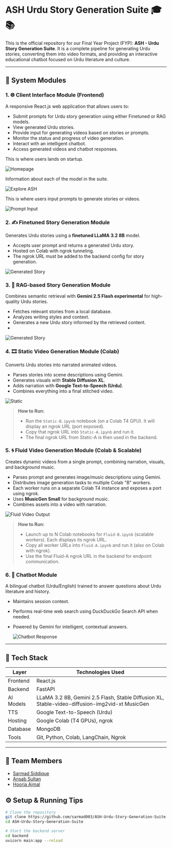 # ASH Urdu Story Generation Suite 🎓📚

This is the official repository for our Final Year Project (FYP): **ASH - Urdu Story Generation Suite**. It is a complete pipeline for generating Urdu stories, converting them into video formats, and providing an interactive educational chatbot focused on Urdu literature and culture.

---

## 🧩 System Modules

### 1. 🌐 Client Interface Module (Frontend)
A responsive React.js web application that allows users to:

- Submit prompts for Urdu story generation using either Finetuned or RAG models.
- View generated Urdu stories.
- Provide input for generating videos based on stories or prompts.
- Monitor the status and progress of video generation.
- Interact with an intelligent chatbot.
- Access generated videos and chatbot responses.

This is where users lands on startup.

![Homepage](./assets/screenshots/exploreASH.png)

Information about each of the model in the suite.

![Explore ASH](./assets/screenshots/home.png)

This is where users input prompts to generate stories or videos.

![Prompt Input](./assets/screenshots/input.jpg)

### 2. ✍️ Finetuned Story Generation Module
Generates Urdu stories using a **finetuned LLaMA 3.2 8B** model.

- Accepts user prompt and returns a generated Urdu story.
- Hosted on Colab with ngrok tunneling.
- The ngrok URL must be added to the backend config for story generation.

![Generated Story](./assets/screenshots/finetunned.jpg)

### 3. 🔎 RAG-based Story Generation Module
Combines semantic retrieval with **Gemini 2.5 Flash experimental** for high-quality Urdu stories.

- Fetches relevant stories from a local database.
- Analyzes writing styles and context.
- Generates a new Urdu story informed by the retrieved content.
- 
![Generated Story](./assets/screenshots/RAG.jpg)

### 4. 🎞️ Static Video Generation Module (Colab)
Converts Urdu stories into narrated animated videos.

- Parses stories into scene descriptions using Gemini.
- Generates visuals with **Stable Diffusion XL**.
- Adds narration with **Google Text-to-Speech (Urdu)**.
- Combines everything into a final stitched video.

![Static](./assets/screenshots/StaticVideo.jpg)

> **How to Run:**
> - Run the `Static-B.ipynb` notebook (on a Colab T4 GPU). It will display an ngrok URL (port exposed).
> - Copy that ngrok URL into `Static-A.ipynb` and run it.
> - The final ngrok URL from Static-A is then used in the backend.

### 5. 🌀 Fluid Video Generation Module (Colab & Scalable)
Creates dynamic videos from a single prompt, combining narration, visuals, and background music.

- Parses prompt and generates image/music descriptions using Gemini.
- Distributes image generation tasks to multiple Colab "B" workers.
- Each worker runs on a separate Colab T4 instance and exposes a port using ngrok.
- Uses **MusicGen Small** for background music.
- Combines assets into a video with narration.

![Fluid Video Output](./assets/screenshots/FluidVideo.jpg)

> **How to Run:**
> - Launch up to N Colab notebooks for `Fluid-B.ipynb` (scalable workers). Each displays its ngrok URL.
> - Copy all worker URLs into `Fluid-A.ipynb` and run it (also on Colab with ngrok).
> - Use the final Fluid-A ngrok URL in the backend for endpoint communication.

### 6. 🤖 Chatbot Module
A bilingual chatbot (Urdu/English) trained to answer questions about Urdu literature and history.

- Maintains session context.
- Performs real-time web search using DuckDuckGo Search API when needed.
- Powered by Gemini for intelligent, contextual answers.

  ![Chatbot Response](./assets/screenshots/chatbot.jpg)

---

## 🧠 Tech Stack

| Layer         | Technologies Used |
|---------------|--------------------|
| Frontend      | React.js |
| Backend       | FastAPI |
| AI Models     | LLaMA 3.2 8B, Gemini 2.5 Flash, Stable Diffusion XL, Stable-video-diffusion-img2vid-xt MusicGen |
| TTS           | Google Text-to-Speech (Urdu) |
| Hosting       | Google Colab (T4 GPUs), ngrok |
| Database      | MongoDB |
| Tools         | Git, Python, Colab, LangChain, Ngrok |

---
## 🙌 Team Members

- [Sarmad Siddique](https://github.com/SarmadSiddique03)
- [Ansab Sultan](https://github.com/Ansab-Sultan)
- [Hooria Ajmal](https://github.com/hooriaajmal)


## ⚙️ Setup & Running Tips

```bash
# Clone the repository
git clone https://github.com/sarmad003/ASH-Urdu-Story-Generation-Suite.git
cd ASH-Urdu-Story-Generation-Suite

# Start the backend server
cd backend
uvicorn main:app --reload
